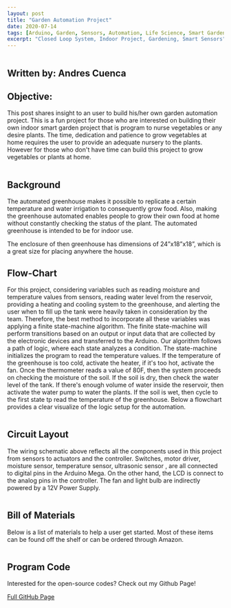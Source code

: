 ```yaml
---
layout: post
title: "Garden Automation Project"
date: 2020-07-14
tags: [Arduino, Garden, Sensors, Automation, Life Science, Smart Garden]
excerpt: "Closed Loop System, Indoor Project, Gardening, Smart Sensors"
---
```


<img src="{{ site.url }}{{ site.baseurl }}/images/GardenProject/arduinoplantlogo.JPG" alt="">



## Written by: Andres Cuenca

## Objective:

This post shares insight to an user to build his/her own garden automation project.
This is a fun project for those who are interested on building their own indoor smart garden project that is program to
nurse vegetables or any desire plants. The time, dedication and patience to grow vegetables at home requires the user to provide an adequate nursery to the plants.
However for those who don't have time can build this project to grow vegetables or plants at home.

<img src="{{ site.url }}{{ site.baseurl }}/images/GardenProject/GardenProject.jpg" alt="">

## Background

The automated greenhouse makes it possible to replicate a certain temperature and water irrigation to consequently grow food. Also, making the greenhouse automated enables people to grow their own food at home without constantly checking the status of the plant. The automated greenhouse is intended to be for indoor use.

The enclosure of then greenhouse has dimensions of 24”x18”x18”, which is a great size for placing anywhere the house.

## Flow-Chart

For this project, considering variables such as reading  moisture and  temperature values from sensors, reading water level from the reservoir, providing a heating and cooling system to the greenhouse, and alerting the user when to fill up the tank were heavily taken in consideration by the team.  Therefore, the best method to incorporate all these variables was applying a finite state-machine algorithm.  The finite state-machine will perform transitions based on an output or input data that are collected by the electronic devices and transferred to the Arduino. Our algorithm follows a path of logic, where each state analyzes a condition. The state-machine initializes the program to read the temperature values. If the temperature of the greenhouse is too cold, activate the heater, if it's too hot, activate the fan. Once the thermometer reads a value of 80F, then the system proceeds on checking the moisture of the soil. If the soil is dry, then check the water level of the tank. If there's enough volume of water inside the reservoir, then activate the water pump to water the plants. If the soil is wet, then cycle to the first state tp read the temperature of the greenhouse. Below a flowchart provides a clear visualize of the logic setup for the automation.

<img src="{{ site.url }}{{ site.baseurl }}/images/GardenProject/flowchart.jpg" alt="">


## Circuit Layout

The wiring schematic above reflects all the components used in this project  from sensors to actuators and the controller.  Switches, motor driver, moisture sensor, temperature sensor, ultrasonic sensor , are all connected to digital pins in  the Arduino Mega. On the other hand, the LCD is connect to the analog pins in the controller. The fan and light bulb are indirectly powered by a 12V Power Supply.

<img src="{{ site.url }}{{ site.baseurl }}/images/GardenProject/circuit_layout.jpg" alt="">


## Bill of Materials

Below is a list of materials to help a user get started. Most of these items can be found off the shelf or can be ordered through Amazon.

<img src="{{ site.url }}{{ site.baseurl }}/images/GardenProject/garden_auto_BOM.JPG" alt="">


## Program Code
Interested for the open-source codes? Check out my Github Page!

[Full GitHub Page]("https://github.com/Cuenca-Andres/Garden-Automation-Project")
